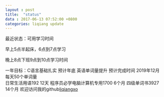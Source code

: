 ```yaml
---
layout : post
title:  "status"
data : 2017-06-13 07:52:00 +0800
categories: liqiang update
---
```


最近状态：可用学习时间

早上5点半起床，6点到7点学习 

晚上8点下班9点到10点学习时间

一年目标：C语言基础扎实
        预计年底
英语单词量提升  预计完成时间 2019年12月  每天50个单词量     
                    日常生活用语192  12天
                    程序员必学电脑计算机专用1700 6个月
                    四级单词书3927 14个月
欢迎访问我的github[liqiangxo][liqiangxo-doc]


[liqiangxo-doc]: https://liqiangxo.github.io/liqiangxo/
